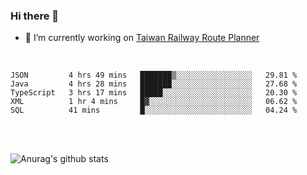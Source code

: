 ### Hi there 👋

- 🔭 I’m currently working on [Taiwan Railway Route Planner](https://github.com/Taiwan-Railway-Route-Planner)

<br/>

<!--START_SECTION:waka-->
```text
JSON         4 hrs 49 mins   ███████▒░░░░░░░░░░░░░░░░░   29.81 % 
Java         4 hrs 28 mins   ███████░░░░░░░░░░░░░░░░░░   27.68 % 
TypeScript   3 hrs 17 mins   █████░░░░░░░░░░░░░░░░░░░░   20.30 % 
XML          1 hr 4 mins     █▓░░░░░░░░░░░░░░░░░░░░░░░   06.62 % 
SQL          41 mins         █░░░░░░░░░░░░░░░░░░░░░░░░   04.24 % 
```
<!--END_SECTION:waka-->

<br/>
<br/>

![Anurag's github stats](https://github-readme-stats.vercel.app/api?username=DepickereSven&show_icons=true&theme=tokyonight)



<!--
**DepickereSven/DepickereSven** is a ✨ _special_ ✨ repository because its `README.md` (this file) appears on your GitHub profile.

Here are some ideas to get you started:

- 🔭 I’m currently working on ...
- 🌱 I’m currently learning ...
- 👯 I’m looking to collaborate on ...
- 🤔 I’m looking for help with ...
- 💬 Ask me about ...
- 📫 How to reach me: ...
- 😄 Pronouns: ...
- ⚡ Fun fact: ...
-->
